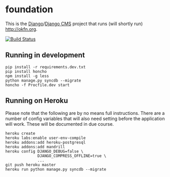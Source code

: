 # foundation

This is the [Django][dj]/[Django CMS][djcms] project that runs (will shortly
run) <http://okfn.org>.

[dj]: https://www.djangoproject.com/
[djcms]: https://www.django-cms.org/

[![Build Status](https://travis-ci.org/okfn/foundation.png?branch=master)](https://travis-ci.org/okfn/foundation)

## Running in development

    pip install -r requirements.dev.txt
    pip install honcho
    npm install -g less
    python manage.py syncdb --migrate
    honcho -f Procfile.dev start

## Running on Heroku

Please note that the following are by no means full instructions. There are a
number of config variables that will also need setting before the application
will work. These will be documented in due course.

    heroku create
    heroku labs:enable user-env-compile
    heroku addons:add heroku-postgresql
    heroku addons:add mandrill
    heroku config DJANGO_DEBUG=false \
                  DJANGO_COMPRESS_OFFLINE=true \
                  ...
    git push heroku master
    heroku run python manage.py syncdb --migrate
